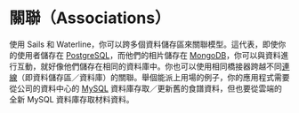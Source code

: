 # 關聯（Associations）

使用 Sails 和 Waterline，你可以跨多個資料儲存區來關聯模型。這代表，即使你的使用者儲存在 [PostgreSQL](http://www.postgresql.org/)，而他們的相片儲存在 [MongoDB](http://www.mongodb.com/)，你可以與資料進行互動，就好像他們儲存在相同的資料庫中。你也可以使用相同橋接器跨越不同[連線](http://beta.sailsjs.org/#/documentation/reference/sails.config/sails.config.connections.html)（即資料儲存區／資料庫）的關聯。舉個能派上用場的例子，你的應用程式需要從公司的資料中心的 [MySQL](http://www.mysql.com/) 資料庫存取／更新舊的食譜資料，但也要從雲端的全新 MySQL 資料庫存取材料資料。

<docmeta name="uniqueID" value="Associations913185">
<docmeta name="displayName" value="Associations">

